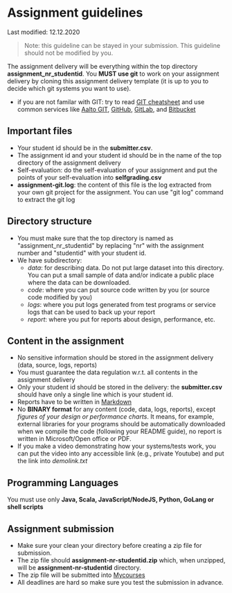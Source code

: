 # Assignment guidelines

Last modified: 12.12.2020
>Note: this guideline can be stayed in your submission. This guideline should not be modified by you.

The assignment delivery will be everything within the top directory **assignment_nr_studentid**. You **MUST use git** to work on your assignment delivery by cloning this assignment delivery template (it is up to you to decide which git systems you want to use).
* if you are not familar with GIT: try to read [GIT cheatsheet](https://www.atlassian.com/git/tutorials/atlassian-git-cheatsheet) and use common services like [Aalto GIT](https://version.aalto.fi), [GitHub](https://github.com), [GitLab](https://gitlab.com), and [Bitbucket](https://bitbucket.org/)

## Important files

* Your student id should be in the **submitter.csv**.
* The assignment id and your student id should be in the name of the top directory of the assignment delivery
* Self-evaluation: do the self-evaluation of your assignment and put the points of your self-evaluation into **selfgrading.csv**
* **assignment-git.log**: the content of this file is the log extracted from your own git project for the assignment. You can use "git log" command to extract the git log

## Directory structure

* You must make sure that the top directory is named as "assignment_nr_studentid" by replacing "nr" with the assignment number and "studentid" with your student id.
* We have subdirectory:
   - *data*: for describing data. Do not put large dataset into this directory. You can put a small sample of data and/or indicate a public place where the data can be downloaded.
   - *code*: where you can put source code written by you (or source code modified by you)
   - *logs*: where you put logs generated from test programs or service logs that can be used to back up your report
   - *report*: where you put for reports about design, performance, etc.

## Content in the assignment

* No sensitive information should be stored in the assignment delivery (data, source, logs, reports)
* You must guarantee the data regulation w.r.t. all contents in the assignment delivery
* Only your student id should be stored in the delivery: the **submitter.csv** should have only a single line which is your student id.
* Reports have to be written in [Markdown](https://github.com/adam-p/markdown-here/wiki/Markdown-Cheatsheet)
* No **BINARY format** for any content (code, data, logs, reports), except *figures of your design or performance charts*. It means, for example, external libraries for your programs should be automatically downloaded when we compile the code (following your README guide), no report is written in Microsoft/Open office or PDF.
* If you make a video demonstrating how your systems/tests work, you can put the video into any accessible link (e.g., private Youtube) and put the link into *demolink.txt*

## Programming Languages
You must use only **Java, Scala, JavaScript/NodeJS, Python, GoLang or shell scripts**

## Assignment submission

* Make sure your clean your directory before creating a zip file for submission.
* The zip file should **assignment-nr-studentid.zip** which, when unzipped, will be **assignment-nr-studentid** directory.
* The zip file will be submitted into [Mycourses](http://mycourses.aalto.fi)
* All deadlines are hard so make sure you test the submission in advance.

